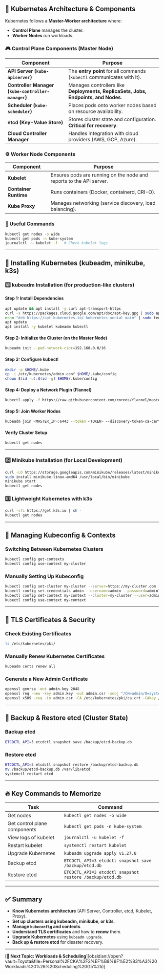 
## **🔹 Kubernetes Architecture & Components**
Kubernetes follows a **Master-Worker architecture** where:
- **Control Plane** manages the cluster.
- **Worker Nodes** run workloads.

### **🎮 Control Plane Components (Master Node)**
| Component                 | Purpose |
|---------------------------|---------|
| **API Server (`kube-apiserver`)** | The **entry point** for all commands (`kubectl` communicates with it). |
| **Controller Manager (`kube-controller-manager`)** | Manages controllers like **Deployments, ReplicaSets, Jobs, Endpoints, and Nodes**. |
| **Scheduler (`kube-scheduler`)** | Places pods onto worker nodes based on resource availability. |
| **etcd (Key-Value Store)** | Stores cluster state and configuration. **Critical for recovery**. |
| **Cloud Controller Manager** | Handles integration with cloud providers (AWS, GCP, Azure). |

### **⚙️ Worker Node Components**
| Component           | Purpose |
|---------------------|---------|
| **Kubelet**        | Ensures pods are running on the node and reports to the API server. |
| **Container Runtime** | Runs containers (Docker, containerd, CRI-O). |
| **Kube Proxy**     | Manages networking (service discovery, load balancing). |

### **🔹 Useful Commands**
```sh
kubectl get nodes -o wide
kubectl get pods -n kube-system
journalctl -u kubelet -f   # Check kubelet logs
```

---

## **🔹 Installing Kubernetes (kubeadm, minikube, k3s)**

### **1️⃣ kubeadm Installation (for production-like clusters)**
#### **Step 1: Install Dependencies**
```sh
apt update && apt install -y curl apt-transport-https
curl -s https://packages.cloud.google.com/apt/doc/apt-key.gpg | sudo apt-key add -
echo "deb https://apt.kubernetes.io/ kubernetes-xenial main" | sudo tee /etc/apt/sources.list.d/kubernetes.list
apt update
apt install -y kubelet kubeadm kubectl
```

#### **Step 2: Initialize the Cluster (on the Master Node)**
```sh
kubeadm init --pod-network-cidr=192.168.0.0/16
```

#### **Step 3: Configure kubectl**
```sh
mkdir -p $HOME/.kube
cp -i /etc/kubernetes/admin.conf $HOME/.kube/config
chown $(id -u):$(id -g) $HOME/.kube/config
```

#### **Step 4: Deploy a Network Plugin (Flannel)**
```sh
kubectl apply -f https://raw.githubusercontent.com/coreos/flannel/master/Documentation/kube-flannel.yml
```

#### **Step 5: Join Worker Nodes**
```sh
kubeadm join <MASTER_IP>:6443 --token <TOKEN> --discovery-token-ca-cert-hash sha256:<HASH>
```

#### **Verify Cluster Setup**
```sh
kubectl get nodes
```

---

### **2️⃣ Minikube Installation (for Local Development)**
```sh
curl -LO https://storage.googleapis.com/minikube/releases/latest/minikube-linux-amd64
sudo install minikube-linux-amd64 /usr/local/bin/minikube
minikube start
kubectl get nodes
```

### **3️⃣ Lightweight Kubernetes with k3s**
```sh
curl -sfL https://get.k3s.io | sh -
kubectl get nodes
```

---

## **🔹 Managing Kubeconfig & Contexts**
### **Switching Between Kubernetes Clusters**
```sh
kubectl config get-contexts
kubectl config use-context my-cluster
```

### **Manually Setting Up Kubeconfig**
```sh
kubectl config set-cluster my-cluster --server=https://my-cluster.com
kubectl config set-credentials admin --username=admin --password=admin123
kubectl config set-context my-context --cluster=my-cluster --user=admin
kubectl config use-context my-context
```

---

## **🔹 TLS Certificates & Security**
### **Check Existing Certificates**
```sh
ls /etc/kubernetes/pki/
```

### **Manually Renew Kubernetes Certificates**
```sh
kubeadm certs renew all
```

### **Generate a New Admin Certificate**
```sh
openssl genrsa -out admin.key 2048
openssl req -new -key admin.key -out admin.csr -subj "/CN=admin/O=system:masters"
openssl x509 -req -in admin.csr -CA /etc/kubernetes/pki/ca.crt -CAkey /etc/kubernetes/pki/ca.key -CAcreateserial -out admin.crt -days 365
```

---

## **🔹 Backup & Restore etcd (Cluster State)**
### **Backup etcd**
```sh
ETCDCTL_API=3 etcdctl snapshot save /backup/etcd-backup.db
```

### **Restore etcd**
```sh
ETCDCTL_API=3 etcdctl snapshot restore /backup/etcd-backup.db
mv /backup/etcd-backup.db /var/lib/etcd
systemctl restart etcd
```

---

## **🔥 Key Commands to Memorize**
| Task | Command |
|------|---------|
| Get nodes | `kubectl get nodes -o wide` |
| Get control plane components | `kubectl get pods -n kube-system` |
| View logs of kubelet | `journalctl -u kubelet -f` |
| Restart kubelet | `systemctl restart kubelet` |
| Upgrade Kubernetes | `kubeadm upgrade apply v1.27.0` |
| Backup etcd | `ETCDCTL_API=3 etcdctl snapshot save /backup/etcd.db` |
| Restore etcd | `ETCDCTL_API=3 etcdctl snapshot restore /backup/etcd.db` |

---

## **✅ Summary**
- **Know Kubernetes architecture** (API Server, Controller, etcd, Kubelet, Proxy).
- **Set up clusters using kubeadm, minikube, or k3s**.
- **Manage `kubeconfig` and contexts**.
- **Understand TLS certificates** and how to **renew** them.
- **Upgrade Kubernetes** using `kubeadm upgrade`.
- **Back up & restore etcd** for disaster recovery.

---

[**🚀 Next Topic: Workloads & Scheduling**][obsidian://open?vault=Toyota&file=Personal%2FCKA%2F2%EF%B8%8F%E2%83%A3%20Workloads%20%26%20Scheduling%20(15%25)]

